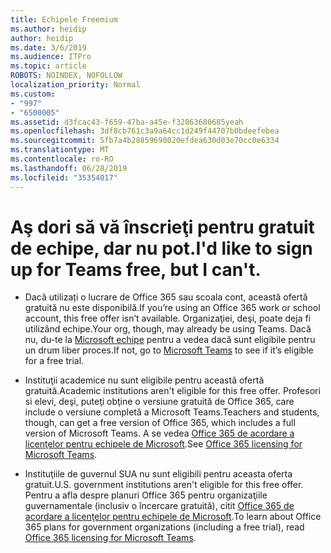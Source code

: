 ```yaml
---
title: Echipele Freemium
ms.author: heidip
author: heidip
ms.date: 3/6/2019
ms.audience: ITPro
ms.topic: article
ROBOTS: NOINDEX, NOFOLLOW
localization_priority: Normal
ms.custom:
- "997"
- "6500005"
ms.assetid: d3fcac43-f659-47ba-a45e-f32863680685yeah
ms.openlocfilehash: 3df8cb761c3a9a64cc1d249f44707b0bdeefebea
ms.sourcegitcommit: 5fb7a4b28859690020efdea630d03e70cc0e6334
ms.translationtype: MT
ms.contentlocale: ro-RO
ms.lasthandoff: 06/28/2019
ms.locfileid: "35354017"
---
```

# <a name="id-like-to-sign-up-for-teams-free-but-i-cant"></a><span data-ttu-id="40530-102">Aş dori să vă înscrieţi pentru gratuit de echipe, dar nu pot.</span><span class="sxs-lookup"><span data-stu-id="40530-102">I'd like to sign up for Teams free, but I can't.</span></span>

- <span data-ttu-id="40530-103">Dacă utilizați o lucrare de Office 365 sau scoala cont, această ofertă gratuită nu este disponibilă.</span><span class="sxs-lookup"><span data-stu-id="40530-103">If you’re using an Office 365 work or school account, this free offer isn’t available.</span></span> <span data-ttu-id="40530-104">Organizaţiei, deşi, poate deja fi utilizând echipe.</span><span class="sxs-lookup"><span data-stu-id="40530-104">Your org, though, may already be using Teams.</span></span> <span data-ttu-id="40530-105">Dacă nu, du-te la [Microsoft echipe](https://products.office.com/microsoft-teams/group-chat-software) pentru a vedea dacă sunt eligibile pentru un drum liber proces.</span><span class="sxs-lookup"><span data-stu-id="40530-105">If not, go to [Microsoft Teams](https://products.office.com/microsoft-teams/group-chat-software) to see if it’s eligible for a free trial.</span></span>

- <span data-ttu-id="40530-106">Instituţii academice nu sunt eligibile pentru această ofertă gratuită.</span><span class="sxs-lookup"><span data-stu-id="40530-106">Academic institutions aren't eligible for this free offer.</span></span> <span data-ttu-id="40530-107">Profesori si elevi, deşi, puteţi obţine o versiune gratuită de Office 365, care include o versiune completă a Microsoft Teams.</span><span class="sxs-lookup"><span data-stu-id="40530-107">Teachers and students, though, can get a free version of Office 365, which includes a full version of Microsoft Teams.</span></span> <span data-ttu-id="40530-108">A se vedea [Office 365 de acordare a licenţelor pentru echipele de Microsoft](https://docs.microsoft.com/microsoftteams/office-365-licensing).</span><span class="sxs-lookup"><span data-stu-id="40530-108">See [Office 365 licensing for Microsoft Teams](https://docs.microsoft.com/microsoftteams/office-365-licensing).</span></span>

- <span data-ttu-id="40530-109">Instituţiile de guvernul SUA nu sunt eligibili pentru aceasta oferta gratuit.</span><span class="sxs-lookup"><span data-stu-id="40530-109">U.S. government institutions aren't eligible for this free offer.</span></span> <span data-ttu-id="40530-110">Pentru a afla despre planuri Office 365 pentru organizaţiile guvernamentale (inclusiv o încercare gratuită), citit [Office 365 de acordare a licenţelor pentru echipele de Microsoft](https://docs.microsoft.com/microsoftteams/office-365-licensing).</span><span class="sxs-lookup"><span data-stu-id="40530-110">To learn about Office 365 plans for government organizations (including a free trial), read [Office 365 licensing for Microsoft Teams](https://docs.microsoft.com/microsoftteams/office-365-licensing).</span></span>
